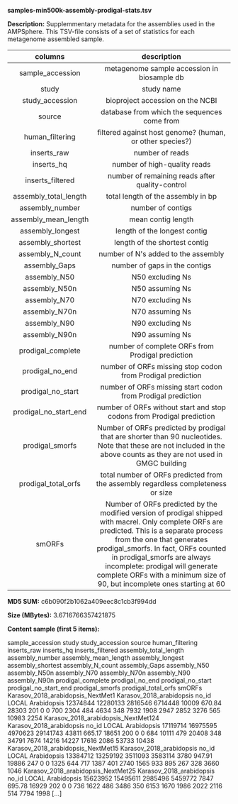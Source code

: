 **samples-min500k-assembly-prodigal-stats.tsv**

**Description:**	Supplemmentary metadata for the assemblies used in the AMPSphere. 
                        This TSV-file consists of a set of statistics for each metagenome assembled sample.

| **columns** | **description** |
| :---: | :---: |
| sample_accession | metagenome sample accession in biosample db |
| study | study name |
| study_accession | bioproject accession on the NCBI |
| source | database from which the sequences come from |
| human_filtering | filtered against host genome? (human, or other species?) |
| inserts_raw | number of reads |
| inserts_hq | number of high-quality reads |
| inserts_filtered | number of remaining reads after quality-control |
| assembly_total_length | total length of the assembly in bp |
| assembly_number | number of contigs |
| assembly_mean_length | mean contig length |
| assembly_longest | length of the longest contig |
| assembly_shortest | length of the shortest contig |
| assembly_N_count | number of N's added to the assembly |
| assembly_Gaps | number of gaps in the contigs |
| assembly_N50 | N50 excluding Ns |
| assembly_N50n | N50 assuming Ns |
| assembly_N70 | N70 excluding Ns |
| assembly_N70n | N70 assuming Ns |
| assembly_N90 | N90 excluding Ns |
| assembly_N90n | N90 assuming Ns |
| prodigal_complete | number of complete ORFs from Prodigal prediction |
| prodigal_no_end | number of ORFs missing stop codon from Prodigal prediction |
| prodigal_no_start | number of ORFs missing start codon from Prodigal prediction |
| prodigal_no_start_end | number of ORFs without start and stop codons from Prodigal prediction |
| prodigal_smorfs | Number of ORFs predicted by prodigal that are shorter than 90 nucleotides. Note that these are not included in the above counts as they are not used in GMGC building |
| prodigal_total_orfs | total number of ORFs predicted from the assembly regardless completeness or size |
| smORFs | Number of ORFs predicted by the modified version of prodigal shipped with macrel. Only complete ORFs are predicted. This is a separate process from the one that generates prodigal_smorfs. In fact, ORFs counted in prodigal_smorfs are always incomplete: prodigal will generate complete ORFs with a minimum size of 90, but incomplete ones starting at 60 |

**MD5 SUM:**	c6b090f2b1062a409eec8c1cb3f994dd

**Size (MBytes):**	3.6716766357421875

**Content sample (first 5 items):**

sample_accession	study	study_accession	source	human_filtering	inserts_raw	inserts_hq	inserts_filtered	assembly_total_length	assembly_number	assembly_mean_length	assembly_longest	assembly_shortest	assembly_N_count	assembly_Gaps	assembly_N50	assembly_N50n	assembly_N70	assembly_N70n	assembly_N90	assembly_N90n	prodigal_complete	prodigal_no_end	prodigal_no_start	prodigal_no_start_end	prodigal_smorfs	prodigal_total_orfs	smORFs
Karasov_2018_arabidopsis_NextMet1	Karasov_2018_arabidopsis	no_id	LOCAL	Arabidopsis	12374844	12280133	2816546	6714448	10009	670.84	28303	201	0	0	700	2304	484	4634	348	7932	1908	2947	2852	3276	565	10983	2254
Karasov_2018_arabidopsis_NextMet124	Karasov_2018_arabidopsis	no_id	LOCAL	Arabidopsis	17119714	16975595	4970623	29141743	43811	665.17	18651	200	0	0	684	10111	479	20408	348	34791	7674	14216	14227	17616	2086	53733	10438
Karasov_2018_arabidopsis_NextMet15	Karasov_2018_arabidopsis	no_id	LOCAL	Arabidopsis	13384712	13259192	3511093	3583114	3780	947.91	19886	247	0	0	1325	644	717	1387	401	2740	1565	933	895	267	328	3660	1046
Karasov_2018_arabidopsis_NextMet25	Karasov_2018_arabidopsis	no_id	LOCAL	Arabidopsis	15623952	15495611	2985496	5459772	7847	695.78	16929	202	0	0	736	1622	486	3486	350	6153	1670	1986	2022	2116	514	7794	1998
[...]
